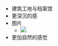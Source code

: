 - 建筑工地与档案馆
- 更深沉的感
- 图片
    - ![](https://firebasestorage.googleapis.com/v0/b/firescript-577a2.appspot.com/o/imgs%2Fapp%2Fxinyiheng%2FBGSMQErPhM.jpeg?alt=media&token=e30b4fff-986b-4867-9a2f-fa32dc0071fa)
- 更加自然的感觉

